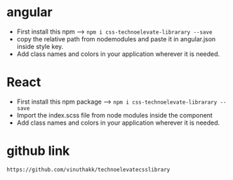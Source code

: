 # angular
* First install this npm  -->  `npm i css-technoelevate-librarary --save`
* copy the relative path from nodemodules and paste it in angular.json inside style key.
* Add class names and colors in your application wherever it is needed.

# React
* First install this npm package --> `npm i css-technoelevate-librarary --save`
* Import the index.scss file from node modules inside the component
* Add class names and colors in your application wherever it is needed.



 # github link
 `https://github.com/vinuthakk/technoelevatecsslibrary`



